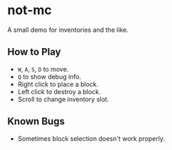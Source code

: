 # not-mc

A small demo for inventories and the like.

## How to Play

* `W`, `A`, `S`, `D` to move.
* `Q` to show debug info.
* Right click to place a block.
* Left click to destroy a block.
* Scroll to change inventory slot.

## Known Bugs

* Sometimes block selection doesn't work properly.

